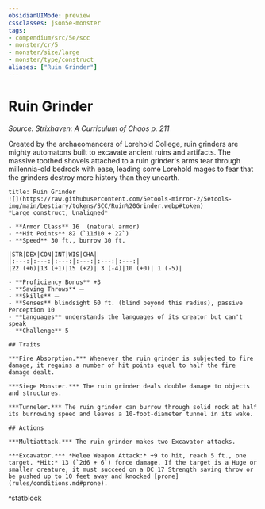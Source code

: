 ```yaml
---
obsidianUIMode: preview
cssclasses: json5e-monster
tags:
- compendium/src/5e/scc
- monster/cr/5
- monster/size/large
- monster/type/construct
aliases: ["Ruin Grinder"]
---
```

# Ruin Grinder
*Source: Strixhaven: A Curriculum of Chaos p. 211*  

Created by the archaeomancers of Lorehold College, ruin grinders are mighty automatons built to excavate ancient ruins and artifacts. The massive toothed shovels attached to a ruin grinder's arms tear through millennia-old bedrock with ease, leading some Lorehold mages to fear that the grinders destroy more history than they unearth.

```ad-statblock
title: Ruin Grinder
![](https://raw.githubusercontent.com/5etools-mirror-2/5etools-img/main/bestiary/tokens/SCC/Ruin%20Grinder.webp#token)
*Large construct, Unaligned*

- **Armor Class** 16  (natural armor)
- **Hit Points** 82 (`11d10 + 22`)
- **Speed** 30 ft., burrow 30 ft.

|STR|DEX|CON|INT|WIS|CHA|
|:---:|:---:|:---:|:---:|:---:|:---:|
|22 (+6)|13 (+1)|15 (+2)| 3 (-4)|10 (+0)| 1 (-5)|

- **Proficiency Bonus** +3
- **Saving Throws** ⏤
- **Skills** ⏤
- **Senses** blindsight 60 ft. (blind beyond this radius), passive Perception 10
- **Languages** understands the languages of its creator but can't speak
- **Challenge** 5

## Traits

***Fire Absorption.*** Whenever the ruin grinder is subjected to fire damage, it regains a number of hit points equal to half the fire damage dealt.

***Siege Monster.*** The ruin grinder deals double damage to objects and structures.

***Tunneler.*** The ruin grinder can burrow through solid rock at half its burrowing speed and leaves a 10-foot-diameter tunnel in its wake.

## Actions

***Multiattack.*** The ruin grinder makes two Excavator attacks.

***Excavator.*** *Melee Weapon Attack:* +9 to hit, reach 5 ft., one target. *Hit:* 13 (`2d6 + 6`) force damage. If the target is a Huge or smaller creature, it must succeed on a DC 17 Strength saving throw or be pushed up to 10 feet away and knocked [prone](rules/conditions.md#prone).
```
^statblock